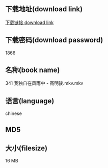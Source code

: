 ## 下载地址(download link)
[下载链接 download link](https://tutu365.netlify.app/?s=341+%E6%88%91%E7%8B%AC%E8%87%AA%E5%9C%A8%E9%A3%8E%E9%9B%A8%E4%B8%AD+-+%E9%AB%98%E6%98%8E%E9%AA%8F.mkv)

## 下载密码(download password)
1866

## 名称(book name)
341 我独自在风雨中 - 高明骏.mkv.mkv

## 语言(language)
chinese

## MD5


## 大小(filesize)
16 MB
